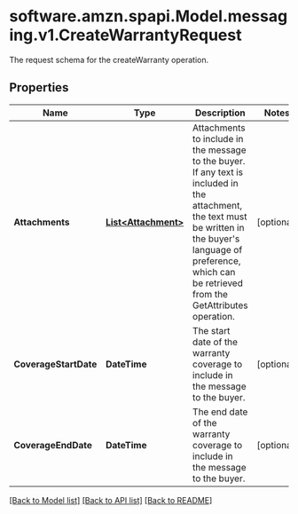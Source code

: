 # software.amzn.spapi.Model.messaging.v1.CreateWarrantyRequest
The request schema for the createWarranty operation.

## Properties

Name | Type | Description | Notes
------------ | ------------- | ------------- | -------------
**Attachments** | [**List&lt;Attachment&gt;**](Attachment.md) | Attachments to include in the message to the buyer. If any text is included in the attachment, the text must be written in the buyer&#39;s language of preference, which can be retrieved from the GetAttributes operation. | [optional] 
**CoverageStartDate** | **DateTime** | The start date of the warranty coverage to include in the message to the buyer. | [optional] 
**CoverageEndDate** | **DateTime** | The end date of the warranty coverage to include in the message to the buyer. | [optional] 

[[Back to Model list]](../README.md#documentation-for-models) [[Back to API list]](../README.md#documentation-for-api-endpoints) [[Back to README]](../README.md)

